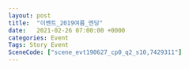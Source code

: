 ```yaml
---
layout: post
title:  "이벤트_2019여름_엔딩"
date:   2021-02-26 07:00:00 +0000
categories: Event
Tags: Story Event
SceneCode: ["scene_evt190627_cp0_q2_s10,7429311"]
---
```

